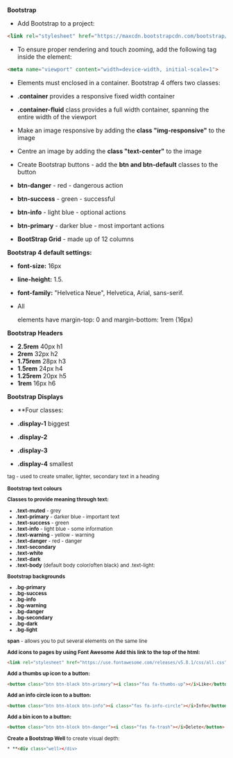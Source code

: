 **Bootstrap**

* Add Bootstrap to a project: 

```html
<link rel="stylesheet" href="https://maxcdn.bootstrapcdn.com/bootstrap/3.3.7/css/bootstrap.min.css" integrity="sha384-BVYiiSIFeK1dGmJRAkycuHAHRg32OmUcww7on3RYdg4Va+PmSTsz/K68vbdEjh4u" crossorigin="anonymous"/>
```

* To ensure proper rendering and touch zooming, add the following <meta> tag inside the <head> element: 

```html
<meta name="viewport" content="width=device-width, initial-scale=1">
```

* Elements must enclosed in a container. 
Bootstrap 4 offers two classes:
* **.container**  provides a responsive fixed width container
* **.container-fluid** class provides a full width container, spanning the entire width of the viewport


* Make an image responsive by adding the **class "img-responsive"** to the image
* Centre an image by adding the **class "text-center"** to the image
* Create Bootstrap buttons - add the **btn and btn-default** classes to the button
* **btn-danger** - red - dangerous action
* **btn-success** - green - successful
* **btn-info** - light blue - optional actions
* **btn-primary** - darker blue - most important actions
* **BootStrap Grid** - made up of 12 columns

**Bootstrap 4 default settings:**
* **font-size:** 16px
* **line-height:**  1.5.
* **font-family:** "Helvetica Neue", Helvetica, Arial, sans-serif.

* All <p> elements have margin-top: 0 and margin-bottom: 1rem (16px)

**Bootstrap Headers**

* **2.5rem** 40px h1
* **2rem** 32px h2
* **1.75rem** 28px h3
* **1.5rem** 24px h4
* **1.25rem** 20px h5
* **1rem** 16px h6

**Bootstrap Displays**

* **Four classes:

* **.display-1**    biggest
* **.display-2**
* **.display-3**
* **.display-4**    smallest 

**<small>** tag - used to create smaller, lighter, secondary text in a heading 

**Bootstrap text colours**

**Classes to provide meaning through text:**
* **.text-muted** - grey
* **.text-primary**  - darker blue - important text
* **.text-success** - green
* **.text-info** - light blue - some information
* **.text-warning** - yellow   - warning 
* **.text-danger** - red - danger
* **.text-secondary** 
* **.text-white**
* **.text-dark**
* **.text-body** (default body color/often black) and .text-light:

**Bootstrap backgrounds**

* **.bg-primary**
* **.bg-success**
* **.bg-info**
* **.bg-warning**
* **.bg-danger**
* **.bg-secondary**
* **.bg-dark**
* **.bg-light**

**span** - allows you to put several elements on the same line 

**Add icons to pages by using Font Awesome**
**Add this link to the top of the html:**

```html
<link rel="stylesheet" href="https://use.fontawesome.com/releases/v5.8.1/css/all.css" integrity="sha384-50oBUHEmvpQ+1lW4y57PTFmhCaXp0ML5d60M1M7uH2+nqUivzIebhndOJK28anvf" crossorigin="anonymous">
```


**Add a thumbs up icon to a button:**

```html
<button class="btn btn-black btn-primary"><i class="fas fa-thumbs-up"></i>Like</button>
```

**Add an info circle icon to a button:**

```html
<button class="btn btn-block btn-info"><i class="fas fa-info-circle"></i>Info</button>
```

**Add a bin icon to a button:**

```html
<button class="btn btn-block btn-danger"><i class="fas fa-trash"></i>Delete</button>
```

**Create a Bootstrap Well** to create visual depth:

```html
* **<div class="well></div>
```